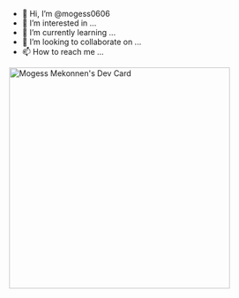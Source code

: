 - 👋 Hi, I’m @mogess0606
- 👀 I’m interested in ...
- 🌱 I’m currently learning ...
- 💞️ I’m looking to collaborate on ...
- 📫 How to reach me ...

<a href="https://app.daily.dev/Mogess"><img src="https://api.daily.dev/devcards/5cca6d558f1e4e5885e41f5d88d05ff6.png?r=edw" width="400" alt="Mogess Mekonnen's Dev Card"/></a>
<!---
mogess0606/mogess0606 is a ✨ special ✨ repository because its `README.md` (this file) appears on your GitHub profile.
You can click the Preview link to take a look at your changes.
--->

